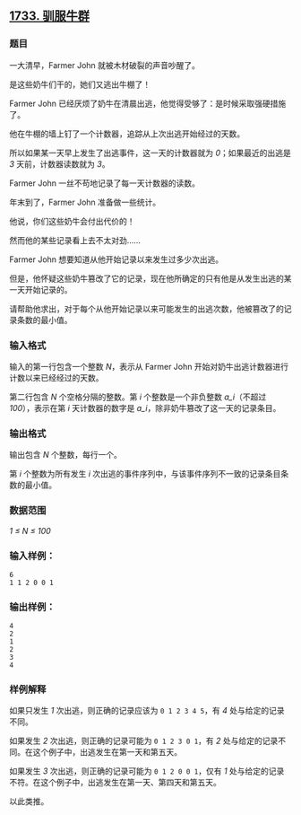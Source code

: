 ## [1733. 驯服牛群](https://www.acwing.com/problem/content/1735/)

### 题目

一大清早，Farmer John 就被木材破裂的声音吵醒了。

是这些奶牛们干的，她们又逃出牛棚了！

Farmer John 已经厌烦了奶牛在清晨出逃，他觉得受够了：是时候采取强硬措施了。

他在牛棚的墙上钉了一个计数器，追踪从上次出逃开始经过的天数。

所以如果某一天早上发生了出逃事件，这一天的计数器就为 *0*；如果最近的出逃是 *3* 天前，计数器读数就为 *3*。

Farmer John 一丝不苟地记录了每一天计数器的读数。

年末到了，Farmer John 准备做一些统计。

他说，你们这些奶牛会付出代价的！

然而他的某些记录看上去不太对劲……

Farmer John 想要知道从他开始记录以来发生过多少次出逃。

但是，他怀疑这些奶牛篡改了它的记录，现在他所确定的只有他是从发生出逃的某一天开始记录的。

请帮助他求出，对于每个从他开始记录以来可能发生的出逃次数，他被篡改了的记录条数的最小值。

### 输入格式

输入的第一行包含一个整数 *N*，表示从 Farmer John 开始对奶牛出逃计数器进行计数以来已经经过的天数。

第二行包含 *N* 个空格分隔的整数。第 *i* 个整数是一个非负整数 *a_i*（不超过 *100*），表示在第 *i* 天计数器的数字是 *a_i*，除非奶牛篡改了这一天的记录条目。

### 输出格式

输出包含 *N* 个整数，每行一个。

第 *i* 个整数为所有发生 *i* 次出逃的事件序列中，与该事件序列不一致的记录条目条数的最小值。

### 数据范围

*1 ≤ N ≤ 100*

### 输入样例：

```
6
1 1 2 0 0 1
```

### 输出样例：

```
4
2
1
2
3
4
```

### 样例解释

如果只发生 *1* 次出逃，则正确的记录应该为 `0 1 2 3 4 5`，有 *4* 处与给定的记录不同。

如果发生 *2* 次出逃，则正确的记录可能为 `0 1 2 3 0 1`，有 *2* 处与给定的记录不同。在这个例子中，出逃发生在第一天和第五天。

如果发生 *3* 次出逃，则正确的记录可能为 `0 1 2 0 0 1`，仅有 *1* 处与给定的记录不符。在这个例子中，出逃发生在第一天、第四天和第五天。

以此类推。
